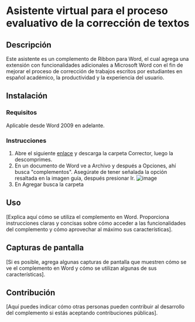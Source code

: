 # Asistente virtual para el proceso evaluativo de la corrección de textos

## Descripción
Este asistente es un complemento de Ribbon para Word, el cual agrega una extensión con funcionalidades adicionales a Microsoft Word con el fin de mejorar el proceso de corrección de trabajos escritos por estudiantes en español académico, la productividad y la experiencia del usuario. 

## Instalación
### Requisitos 
Aplicable desde Word 2009 en adelante.
### Instrucciones
 1. Abre el siguiente [enlace](https://udeaeduco-my.sharepoint.com/personal/lmarcela_quintero_udea_edu_co/_layouts/15/onedrive.aspx?id=%2Fpersonal%2Flmarcela%5Fquintero%5Fudea%5Fedu%5Fco%2FDocuments%2FLAURA%2FU%20de%20A%2F2023%2FProyecto%20Tutor%20de%20correcci%C3%B3n%20textual%2FModelado%2FAsistente%20virtual%20para%20el%20proceso%20evaluativo%20de%20la%20correcci%C3%B3n%20de%20textos%2Ezip&parent=%2Fpersonal%2Flmarcela%5Fquintero%5Fudea%5Fedu%5Fco%2FDocuments%2FLAURA%2FU%20de%20A%2F2023%2FProyecto%20Tutor%20de%20correcci%C3%B3n%20textual%2FModelado&ga=1) y descarga la carpeta Corrector, luego la descomprimes.
 2. En un documento de Word ve a Archivo y después a Opciones, ahí busca "complementos". Asegúrate de tener señalada la opción resaltada en la imagen guía, después presionar Ir.
  ![image](https://github.com/AnaLunaa/AsistenteVirtual/assets/142351584/bedc4893-7d62-4d10-88c9-ea12d95b06df)
 3. En Agregar busca la carpeta 



## Uso
[Explica aquí cómo se utiliza el complemento en Word. Proporciona instrucciones claras y concisas sobre cómo acceder a las funcionalidades del complemento y cómo aprovechar al máximo sus características].

## Capturas de pantalla
[Si es posible, agrega algunas capturas de pantalla que muestren cómo se ve el complemento en Word y cómo se utilizan algunas de sus características].

## Contribución
[Aquí puedes indicar cómo otras personas pueden contribuir al desarrollo del complemento si estás aceptando contribuciones públicas].


